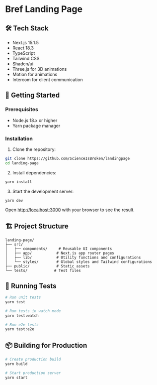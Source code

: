# Bref Landing Page

## 🛠 Tech Stack

- Next.js 15.1.5
- React 18.3
- TypeScript
- Tailwind CSS
- Shadcn/ui
- Three.js for 3D animations
- Motion for animations
- Intercom for client communication

## 🚀 Getting Started

### Prerequisites

- Node.js 18.x or higher
- Yarn package manager

### Installation

1. Clone the repository:
```bash
git clone https://github.com/ScienceIsBroken/landingpage
cd landing-page
```

2. Install dependencies:
```bash
yarn install
```

3. Start the development server:
```bash
yarn dev
```

Open [http://localhost:3000](http://localhost:3000) with your browser to see the result.

## 🏗 Project Structure

```
landing-page/
├── src/
│   ├── components/     # Reusable UI components
│   ├── app/           # Next.js app router pages
│   ├── lib/           # Utility functions and configurations
│   └── styles/        # Global styles and Tailwind configurations
├── public/            # Static assets
└── tests/            # Test files
```

## 🧪 Running Tests

```bash
# Run unit tests
yarn test

# Run tests in watch mode
yarn test:watch

# Run e2e tests
yarn test:e2e
```

## 📦 Building for Production

```bash
# Create production build
yarn build

# Start production server
yarn start
```
